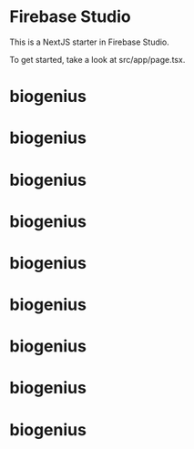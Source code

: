 # Firebase Studio

This is a NextJS starter in Firebase Studio.

To get started, take a look at src/app/page.tsx.
# biogenius
# biogenius
# biogenius
# biogenius
# biogenius
# biogenius
# biogenius
# biogenius
# biogenius
